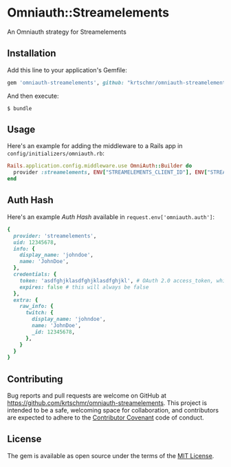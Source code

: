 # Omniauth::Streamelements

An Omniauth strategy for Streamelements

## Installation

Add this line to your application's Gemfile:

```ruby
gem 'omniauth-streamelements', github: "krtschmr/omniauth-streamelements"
```

And then execute:

    $ bundle

## Usage

Here's an example for adding the middleware to a Rails app in `config/initializers/omniauth.rb`:

```ruby
Rails.application.config.middleware.use OmniAuth::Builder do
  provider :streamelements, ENV["STREAMELEMENTS_CLIENT_ID"], ENV["STREAMELEMENTS_CLIENT_SECRET"]
end
```

## Auth Hash

Here's an example *Auth Hash* available in `request.env['omniauth.auth']`:

```ruby
{
  provider: 'streamelements',
  uid: 12345678,
  info: {
    display_name: 'johndoe',
    name: 'JohnDoe',
  },
  credentials: {
    token: 'asdfghjklasdfghjklasdfghjkl', # OAuth 2.0 access_token, which you may wish to store
    expires: false # this will always be false
  },
  extra: {
    raw_info: {
      twitch: {
        display_name: 'johndoe',
        name: 'JohnDoe',
        _id: 12345678,
      },
    }
  }
}
```

## Contributing

Bug reports and pull requests are welcome on GitHub at https://github.com/krtschmr/omniauth-streamelements. This project is intended to be a safe, welcoming space for collaboration, and contributors are expected to adhere to the [Contributor Covenant](http://contributor-covenant.org) code of conduct.

## License

The gem is available as open source under the terms of the [MIT License](http://opensource.org/licenses/MIT).
